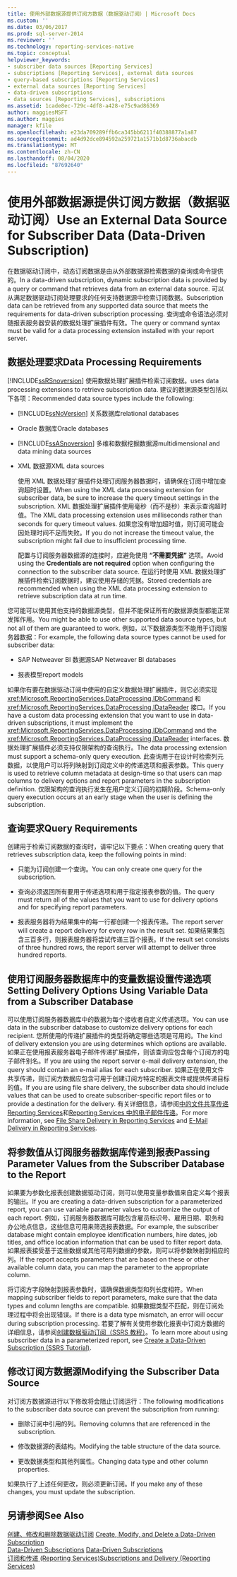 ```yaml
---
title: 使用外部数据源提供订阅方数据（数据驱动订阅）| Microsoft Docs
ms.custom: ''
ms.date: 03/06/2017
ms.prod: sql-server-2014
ms.reviewer: ''
ms.technology: reporting-services-native
ms.topic: conceptual
helpviewer_keywords:
- subscriber data sources [Reporting Services]
- subscriptions [Reporting Services], external data sources
- query-based subscriptions [Reporting Services]
- external data sources [Reporting Services]
- data-driven subscriptions
- data sources [Reporting Services], subscriptions
ms.assetid: 1cade8ec-729c-4df8-a428-e75c9ad86369
author: maggiesMSFT
ms.author: maggies
manager: kfile
ms.openlocfilehash: e23da709289ffb6ca345bb6211f40388877a1a87
ms.sourcegitcommit: ad4d92dce894592a259721a1571b1d8736abacdb
ms.translationtype: MT
ms.contentlocale: zh-CN
ms.lasthandoff: 08/04/2020
ms.locfileid: "87692640"
---
```

# <a name="use-an-external-data-source-for-subscriber-data-data-driven-subscription"></a><span data-ttu-id="c59c7-102">使用外部数据源提供订阅方数据（数据驱动订阅）</span><span class="sxs-lookup"><span data-stu-id="c59c7-102">Use an External Data Source for Subscriber Data (Data-Driven Subscription)</span></span>
  <span data-ttu-id="c59c7-103">在数据驱动订阅中，动态订阅数据是由从外部数据源检索数据的查询或命令提供的。</span><span class="sxs-lookup"><span data-stu-id="c59c7-103">In a data-driven subscription, dynamic subscription data is provided by a query or command that retrieves data from an external data source.</span></span> <span data-ttu-id="c59c7-104">可以从满足数据驱动订阅处理要求的任何支持数据源中检索订阅数据。</span><span class="sxs-lookup"><span data-stu-id="c59c7-104">Subscription data can be retrieved from any supported data source that meets the requirements for data-driven subscription processing.</span></span> <span data-ttu-id="c59c7-105">查询或命令语法必须对随报表服务器安装的数据处理扩展插件有效。</span><span class="sxs-lookup"><span data-stu-id="c59c7-105">The query or command syntax must be valid for a data processing extension installed with your report server.</span></span>  
  
## <a name="data-processing-requirements"></a><span data-ttu-id="c59c7-106">数据处理要求</span><span class="sxs-lookup"><span data-stu-id="c59c7-106">Data Processing Requirements</span></span>  
 [!INCLUDE[ssRSnoversion](../../includes/ssrsnoversion-md.md)] <span data-ttu-id="c59c7-107">使用数据处理扩展插件检索订阅数据。</span><span class="sxs-lookup"><span data-stu-id="c59c7-107">uses data processing extensions to retrieve subscription data.</span></span> <span data-ttu-id="c59c7-108">建议的数据源类型包括以下各项：</span><span class="sxs-lookup"><span data-stu-id="c59c7-108">Recommended data source types include the following:</span></span>  
  
-   [!INCLUDE[ssNoVersion](../../includes/ssnoversion-md.md)] <span data-ttu-id="c59c7-109">关系数据库</span><span class="sxs-lookup"><span data-stu-id="c59c7-109">relational databases</span></span>  
  
-   <span data-ttu-id="c59c7-110">Oracle 数据库</span><span class="sxs-lookup"><span data-stu-id="c59c7-110">Oracle databases</span></span>  
  
-   [!INCLUDE[ssASnoversion](../../includes/ssasnoversion-md.md)] <span data-ttu-id="c59c7-111">多维和数据挖掘数据源</span><span class="sxs-lookup"><span data-stu-id="c59c7-111">multidimensional and data mining data sources</span></span>  
  
-   <span data-ttu-id="c59c7-112">XML 数据源</span><span class="sxs-lookup"><span data-stu-id="c59c7-112">XML data sources</span></span>  
  
     <span data-ttu-id="c59c7-113">使用 XML 数据处理扩展插件处理订阅服务器数据时，请确保在订阅中增加查询超时设置。</span><span class="sxs-lookup"><span data-stu-id="c59c7-113">When using the XML data processing extension for subscriber data, be sure to increase the query timeout settings in the subscription.</span></span> <span data-ttu-id="c59c7-114">XML 数据处理扩展插件使用毫秒（而不是秒）来表示查询超时值。</span><span class="sxs-lookup"><span data-stu-id="c59c7-114">The XML data processing extension uses milliseconds rather than seconds for query timeout values.</span></span> <span data-ttu-id="c59c7-115">如果您没有增加超时值，则订阅可能会因处理时间不足而失败。</span><span class="sxs-lookup"><span data-stu-id="c59c7-115">If you do not increase the timeout value, the subscription might fail due to insufficient processing time.</span></span>  
  
     <span data-ttu-id="c59c7-116">配置与订阅服务器数据源的连接时，应避免使用 **“不需要凭据”** 选项。</span><span class="sxs-lookup"><span data-stu-id="c59c7-116">Avoid using the **Credentials are not required** option when configuring the connection to the subscriber data source.</span></span> <span data-ttu-id="c59c7-117">在运行时使用 XML 数据处理扩展插件检索订阅数据时，建议使用存储的凭据。</span><span class="sxs-lookup"><span data-stu-id="c59c7-117">Stored credentials are recommended when using the XML data processing extension to retrieve subscription data at run time.</span></span>  
  
 <span data-ttu-id="c59c7-118">您可能可以使用其他支持的数据源类型，但并不能保证所有的数据源类型都能正常发挥作用。</span><span class="sxs-lookup"><span data-stu-id="c59c7-118">You might be able to use other supported data source types, but not all of them are guaranteed to work.</span></span> <span data-ttu-id="c59c7-119">例如，以下数据源类型不能用于订阅服务器数据：</span><span class="sxs-lookup"><span data-stu-id="c59c7-119">For example, the following data source types cannot be used for subscriber data:</span></span>  
  
-   <span data-ttu-id="c59c7-120">SAP Netweaver BI 数据源</span><span class="sxs-lookup"><span data-stu-id="c59c7-120">SAP Netweaver BI databases</span></span>  
  
-   <span data-ttu-id="c59c7-121">报表模型</span><span class="sxs-lookup"><span data-stu-id="c59c7-121">report models</span></span>  
  
 <span data-ttu-id="c59c7-122">如果你有要在数据驱动订阅中使用的自定义数据处理扩展插件，则它必须实现 <xref:Microsoft.ReportingServices.DataProcessing.IDbCommand> 和 <xref:Microsoft.ReportingServices.DataProcessing.IDataReader> 接口。</span><span class="sxs-lookup"><span data-stu-id="c59c7-122">If you have a custom data processing extension that you want to use in data-driven subscriptions, it must implement the <xref:Microsoft.ReportingServices.DataProcessing.IDbCommand> and the <xref:Microsoft.ReportingServices.DataProcessing.IDataReader> interfaces.</span></span> <span data-ttu-id="c59c7-123">数据处理扩展插件必须支持仅限架构的查询执行。</span><span class="sxs-lookup"><span data-stu-id="c59c7-123">The data processing extension must support a schema-only query execution.</span></span> <span data-ttu-id="c59c7-124">此查询用于在设计时检索列元数据，以使用户可以将列映射到订阅定义中的传递选项和报表参数。</span><span class="sxs-lookup"><span data-stu-id="c59c7-124">This query is used to retrieve column metadata at design-time so that users can map columns to delivery options and report parameters in the subscription definition.</span></span> <span data-ttu-id="c59c7-125">仅限架构的查询执行发生在用户定义订阅的初期阶段。</span><span class="sxs-lookup"><span data-stu-id="c59c7-125">Schema-only query execution occurs at an early stage when the user is defining the subscription.</span></span>  
  
## <a name="query-requirements"></a><span data-ttu-id="c59c7-126">查询要求</span><span class="sxs-lookup"><span data-stu-id="c59c7-126">Query Requirements</span></span>  
 <span data-ttu-id="c59c7-127">创建用于检索订阅数据的查询时，请牢记以下要点：</span><span class="sxs-lookup"><span data-stu-id="c59c7-127">When creating query that retrieves subscription data, keep the following points in mind:</span></span>  
  
-   <span data-ttu-id="c59c7-128">只能为订阅创建一个查询。</span><span class="sxs-lookup"><span data-stu-id="c59c7-128">You can only create one query for the subscription.</span></span>  
  
-   <span data-ttu-id="c59c7-129">查询必须返回所有要用于传递选项和用于指定报表参数的值。</span><span class="sxs-lookup"><span data-stu-id="c59c7-129">The query must return all of the values that you want to use for delivery options and for specifying report parameters.</span></span>  
  
-   <span data-ttu-id="c59c7-130">报表服务器将为结果集中的每一行都创建一个报表传递。</span><span class="sxs-lookup"><span data-stu-id="c59c7-130">The report server will create a report delivery for every row in the result set.</span></span> <span data-ttu-id="c59c7-131">如果结果集包含三百多行，则报表服务器将尝试传递三百个报表。</span><span class="sxs-lookup"><span data-stu-id="c59c7-131">If the result set consists of three hundred rows, the report server will attempt to deliver three hundred reports.</span></span>  
  
## <a name="setting-delivery-options-using-variable-data-from-a-subscriber-database"></a><span data-ttu-id="c59c7-132">使用订阅服务器数据库中的变量数据设置传递选项</span><span class="sxs-lookup"><span data-stu-id="c59c7-132">Setting Delivery Options Using Variable Data from a Subscriber Database</span></span>  
 <span data-ttu-id="c59c7-133">可以使用订阅服务器数据库中的数据为每个接收者自定义传递选项。</span><span class="sxs-lookup"><span data-stu-id="c59c7-133">You can use data in the subscriber database to customize delivery options for each recipient.</span></span> <span data-ttu-id="c59c7-134">您所使用的传递扩展插件的类型将确定哪些选项是可用的。</span><span class="sxs-lookup"><span data-stu-id="c59c7-134">The kind of delivery extension you are using determines which options are available.</span></span> <span data-ttu-id="c59c7-135">如果正在使用报表服务器电子邮件传递扩展插件，则该查询应包含每个订阅方的电子邮件别名。</span><span class="sxs-lookup"><span data-stu-id="c59c7-135">If you are using the report server e-mail delivery extension, the query should contain an e-mail alias for each subscriber.</span></span> <span data-ttu-id="c59c7-136">如果正在使用文件共享传递，则订阅方数据应包含可用于创建订阅方特定的报表文件或提供传递目标的值。</span><span class="sxs-lookup"><span data-stu-id="c59c7-136">If you are using file share delivery, the subscriber data should include values that can be used to create subscriber-specific report files or to provide a destination for the delivery.</span></span> <span data-ttu-id="c59c7-137">有关详细信息，请参阅[中的文件共享传递 Reporting Services](file-share-delivery-in-reporting-services.md)和[Reporting Services 中的电子邮件传递](e-mail-delivery-in-reporting-services.md)。</span><span class="sxs-lookup"><span data-stu-id="c59c7-137">For more information, see [File Share Delivery in Reporting Services](file-share-delivery-in-reporting-services.md) and [E-Mail Delivery in Reporting Services](e-mail-delivery-in-reporting-services.md).</span></span>  
  
## <a name="passing-parameter-values-from-the-subscriber-database-to-the-report"></a><span data-ttu-id="c59c7-138">将参数值从订阅服务器数据库传递到报表</span><span class="sxs-lookup"><span data-stu-id="c59c7-138">Passing Parameter Values from the Subscriber Database to the Report</span></span>  
 <span data-ttu-id="c59c7-139">如果要为参数化报表创建数据驱动订阅，则可以使用变量参数值来自定义每个报表的输出。</span><span class="sxs-lookup"><span data-stu-id="c59c7-139">If you are creating a data-driven subscription for a parameterized report, you can use variable parameter values to customize the output of each report.</span></span> <span data-ttu-id="c59c7-140">例如，订阅服务器数据库可能包含雇员标识号、雇用日期、职务和办公地点信息，这些信息可用来筛选报表数据。</span><span class="sxs-lookup"><span data-stu-id="c59c7-140">For example, the subscriber database might contain employee identification numbers, hire dates, job titles, and office location information that can be used to filter report data.</span></span> <span data-ttu-id="c59c7-141">如果报表接受基于这些数据或其他可用列数据的参数，则可以将参数映射到相应的列。</span><span class="sxs-lookup"><span data-stu-id="c59c7-141">If the report accepts parameters that are based on these or other available column data, you can map the parameter to the appropriate column.</span></span>  
  
 <span data-ttu-id="c59c7-142">将订阅方字段映射到报表参数时，请确保数据类型和列长度相符。</span><span class="sxs-lookup"><span data-stu-id="c59c7-142">When mapping subscriber fields to report parameters, make sure that the data types and column lengths are compatible.</span></span> <span data-ttu-id="c59c7-143">如果数据类型不匹配，则在订阅处理过程中将会出现错误。</span><span class="sxs-lookup"><span data-stu-id="c59c7-143">If there is a data type mismatch, an error will occur during subscription processing.</span></span> <span data-ttu-id="c59c7-144">若要了解有关使用参数化报表中订阅方数据的详细信息，请参阅[创建数据驱动订阅（SSRS 教程）](../create-a-data-driven-subscription-ssrs-tutorial.md)。</span><span class="sxs-lookup"><span data-stu-id="c59c7-144">To learn more about using subscriber data in a parameterized report, see [Create a Data-Driven Subscription &#40;SSRS Tutorial&#41;](../create-a-data-driven-subscription-ssrs-tutorial.md).</span></span>  
  
## <a name="modifying-the-subscriber-data-source"></a><span data-ttu-id="c59c7-145">修改订阅方数据源</span><span class="sxs-lookup"><span data-stu-id="c59c7-145">Modifying the Subscriber Data Source</span></span>  
 <span data-ttu-id="c59c7-146">对订阅方数据源进行以下修改将会阻止订阅运行：</span><span class="sxs-lookup"><span data-stu-id="c59c7-146">The following modifications to the subscriber data source can prevent the subscription from running:</span></span>  
  
-   <span data-ttu-id="c59c7-147">删除订阅中引用的列。</span><span class="sxs-lookup"><span data-stu-id="c59c7-147">Removing columns that are referenced in the subscription.</span></span>  
  
-   <span data-ttu-id="c59c7-148">修改数据源的表结构。</span><span class="sxs-lookup"><span data-stu-id="c59c7-148">Modifying the table structure of the data source.</span></span>  
  
-   <span data-ttu-id="c59c7-149">更改数据类型和其他列属性。</span><span class="sxs-lookup"><span data-stu-id="c59c7-149">Changing data type and other column properties.</span></span>  
  
 <span data-ttu-id="c59c7-150">如果执行了上述任何更改，则必须更新订阅。</span><span class="sxs-lookup"><span data-stu-id="c59c7-150">If you make any of these changes, you must update the subscription.</span></span>  
  
## <a name="see-also"></a><span data-ttu-id="c59c7-151">另请参阅</span><span class="sxs-lookup"><span data-stu-id="c59c7-151">See Also</span></span>  
 <span data-ttu-id="c59c7-152">[创建、修改和删除数据驱动订阅](data-driven-subscriptions.md) </span><span class="sxs-lookup"><span data-stu-id="c59c7-152">[Create, Modify, and Delete a Data-Driven Subscription](data-driven-subscriptions.md) </span></span>  
 <span data-ttu-id="c59c7-153">[Data-Driven Subscriptions](data-driven-subscriptions.md) </span><span class="sxs-lookup"><span data-stu-id="c59c7-153">[Data-Driven Subscriptions](data-driven-subscriptions.md) </span></span>  
 [<span data-ttu-id="c59c7-154">订阅和传递 (Reporting Services)</span><span class="sxs-lookup"><span data-stu-id="c59c7-154">Subscriptions and Delivery &#40;Reporting Services&#41;</span></span>](subscriptions-and-delivery-reporting-services.md)  
  
  
